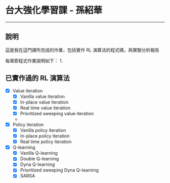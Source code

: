 # 台大強化學習課 - 孫紹華
---

## 說明
這是我在這門課所完成的作業，包括實作 RL 演算法的程式碼，與實驗分析報告

每章節程式作業說明如下：
1. 

## 已實作過的 RL 演算法

- [x] Value iteration
    - [x] Vanilla value iteration
    - [x] In-place value iteration
    - [x] Real time value iteration
    - [x] Prioritized sweeping value iteration
    -
- [x] Policy iteration
    - [x] Vanilla policy iteration
    - [x] In-place policy iteration
    - [x] Real time policy iteration
- [x] Q-learning
    - [x] Vanilla Q-learning
    - [x] Double Q-learning
    - [x] Dyna Q-learning
    - [x] Prioritized sweeping Dyna Q-learning
    - [x] SARSA